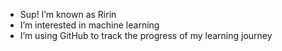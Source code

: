 - Sup! I’m known as Ririn
- I’m interested in machine learning
- I’m using GitHub to track the progress of my learning journey
